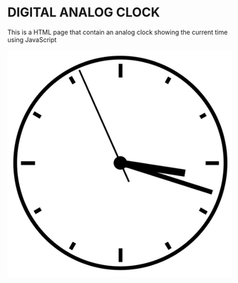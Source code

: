 # DIGITAL ANALOG CLOCK

This is a HTML page that contain an analog clock showing the current time using JavaScript

![Image of The Clock](image.png)